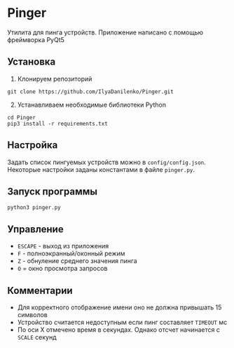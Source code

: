 # Pinger
Утилита для пинга устройств. Приложение написано с помощью фреймворка PyQt5

## Установка
1. Клонируем репозиторий
```
git clone https://github.com/IlyaDanilenko/Pinger.git
```
2. Устанавливаем необходимые библиотеки Python
```
cd Pinger
pip3 install -r requirements.txt
```

## Настройка
Задать список пингуемых устройств можно в `config/config.json`. Некоторые настройки заданы константами в файле `pinger.py`.

## Запуск программы
```
python3 pinger.py
```

## Управление
* `ESCAPE` - выход из приложения
* `F` - полноэкранный/оконный режим
* `Z` - обнуление среднего значения пинга
* `O` = окно просмотра запросов

## Комментарии
* Для корректного отображение имени оно не должна привышать 15 символов
* Устройство считается недоступным если пинг составляет `TIMEOUT` мс
* По оси X отмечено время в секундах. Однако отсчет начинается с `SCALE` секунд